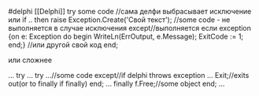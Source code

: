 #delphi [[Delphi]]
try
   some code
  //сама делфи выбрасывает исключение или if .. then raise Exception.Create('Свой текст');
  //some code - не выполняется в случае исключения
except//выполняется если exception
  {on e: Exception do
    begin
      WriteLn(ErrOutput, e.Message);
      ExitCode := 1;
    end;}
  //или другой свой код
end;

или сложнее

...
 try
    ...
    try
      ...//some code
    except//if delphi throws exception
      ...
      Exit;//exits out(or to finally if finally)
    end;
    ... 
 finally
    f.Free;//some object
 end;
...